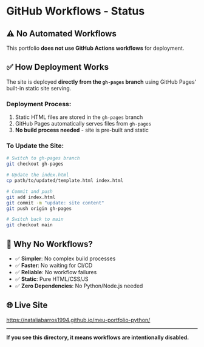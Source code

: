 # GitHub Workflows - Status

## ⚠️ No Automated Workflows

This portfolio **does not use GitHub Actions workflows** for deployment.

## ✅ How Deployment Works

The site is deployed **directly from the `gh-pages` branch** using GitHub Pages' built-in static site serving.

### Deployment Process:
1. Static HTML files are stored in the `gh-pages` branch
2. GitHub Pages automatically serves files from `gh-pages`
3. **No build process needed** - site is pre-built and static

### To Update the Site:
```bash
# Switch to gh-pages branch
git checkout gh-pages

# Update the index.html
cp path/to/updated/template.html index.html

# Commit and push
git add index.html
git commit -m "update: site content"
git push origin gh-pages

# Switch back to main
git checkout main
```

## 🚫 Why No Workflows?

- ✅ **Simpler**: No complex build processes
- ✅ **Faster**: No waiting for CI/CD
- ✅ **Reliable**: No workflow failures
- ✅ **Static**: Pure HTML/CSS/JS
- ✅ **Zero Dependencies**: No Python/Node.js needed

## 🌐 Live Site

https://nataliabarros1994.github.io/meu-portfolio-python/

---

**If you see this directory, it means workflows are intentionally disabled.**
